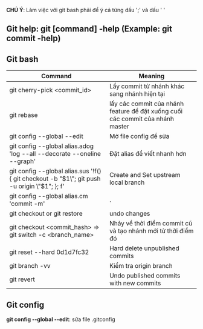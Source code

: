 **CHÚ Ý**: Làm việc với git bash phải để ý cả từng dấu ';' và dấu ' '

## Git help: git [command] -help (Example: git commit -help)

## Git bash
Command | Meaning
--- | ---
git cherry-pick <commit_id> | Lấy commit từ nhánh khác sang nhánh hiện tại 
git rebase | lấy các commit của nhánh feature để đặt xuống cuối các commit của nhánh master
git config --global --edit | Mở file config để sửa
git config --global alias.adog 'log --all --decorate --oneline --graph' | Đặt alias để viết nhanh hơn
git config --global alias.sus '!f() { git checkout -b \"$1\"; git push -u origin \"$1\"; }; f' | Create and Set upstream local branch 
git config --global alias.cm 'commit -m' | .
git checkout <fileName> or git restore <fileName> | undo changes <fileName>
git checkout <commit_hash> => git switch -c <branch_name> | Nhảy về thời điểm commit cũ và tạo nhánh mới từ thời điểm đó
git reset --hard 0d1d7fc32 | Hard delete unpublished commits
git branch -vv | Kiểm tra origin branch
git revert  | Undo published commits with new commits

## Git config
**git config --global --edit**: sửa file .gitconfig
